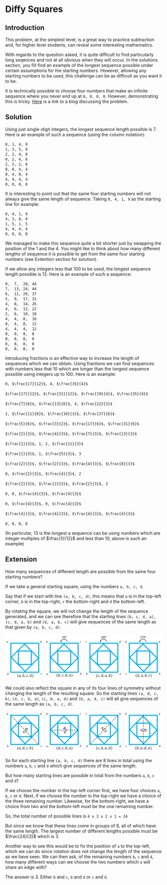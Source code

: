 # Diffy Squares

## Introduction

This problem, at the simplest level, is a great way to practice subtraction and, for higher level students, can reveal some interesting mathematics.

With regards to the question asked, it is quite difficult to find particularly long seqences and not at all obvious when they will occur. In the solutions section, you fill find an example of the longest sequence possible under certain assumptions for the starting numbers. However, allowing any starting numbers to be used, this challenge can be as difficult as you want it to be.

It is technically possible to choose four numbers that make an infinite sequence where you never end up at `0, 0, 0, 0`. However, demonstrating this is tricky. [Here](https://mathforlove.com/2011/10/squares-of-difference-iii-a-surprising-solution/) is a link to a blog discussing the problem.

## Solution

Using just single-digit integers, the longest sequence length possible is 7.
Here is an example of such a sequence (using the column notation):

```
0, 1, 4, 9
1, 3, 5, 9
2, 2, 4, 8
0, 2, 4, 6
2, 2, 2, 6
0, 0, 4, 4
0, 4, 0, 4
4, 4, 4, 4
0, 0, 0, 0
```

It is interesting to point out that the same four starting numbers will not always give the same length of sequence. Taking `0, 4, 1, 9` as the starting line for example:

```
0, 4, 1, 9
4, 3, 8, 9
1, 5, 1, 5
4, 4, 4, 4
0, 0, 0, 0
```

We managed to make this sequence quite a bit shorter just by swapping the position of the $1$ and the $4$. You might like to think about how many different lengths of sequence it is possible to get from the same four starting numbers (see Extention section for solution).

If we allow any integers less that 100 to be used, the longest sequence length possible is 12.
Here is an example of such a sequence:

```
0,  7,  20, 44
7,  13, 24, 44
6,  11, 20, 37
5,  9,  17, 31
4,  8,  14, 26
4,  6,  12, 22
2,  6,  10, 18
4,  4,  8,  16
0,  4,  8,  12
4,  4,  4,  12
0,  0,  8,  8
0,  8,  0,  0
8,  8,  8,  8
0,  0,  0,  0
```

Introducing fractions is an effective way to increase the length of sequences which we can obtain. Using fractions we can find sequences with numbers less that 10 which are longer than the longest sequence possible using integers up to 100.
Here is an example:

```
0, $\frac{17}{12}$, 4, $\frac{35}{4}$

$\frac{17}{12}$, $\frac{31}{12}$, $\frac{19}{4}$, $\frac{35}{4}$

$\frac{7}{6}$, $\frac{13}{6}$, 4, $\frac{22}{3}$

1, $\frac{11}{6}$, $\frac{10}{3}$, $\frac{37}{6}$

$\frac{5}{6}$, $\frac{3}{2}$, $\frac{17}{6}$, $\frac{31}{6}$

$\frac{2}{3}$, $\frac{4}{3}$, $\frac{7}{3}$, $\frac{13}{3}$

$\frac{1}{3}$, 1, 2, $\frac{11}{3}$

$\frac{1}{3}$, 1, $\frac{5}{3}$, 3

$\frac{2}{3}$, $\frac{2}{3}$, $\frac{4}{3}$, $\frac{8}{3}$

0, $\frac{2}{3}$, $\frac{4}{3}$, 2

$\frac{2}{3}$, $\frac{2}{3}$, $\frac{2}{3}$, 2

0, 0, $\frac{4}{3}$, $\frac{4}{3}$

0, $\frac{4}{3}$, 0, $\frac{4}{3}$

$\frac{4}{3}$, $\frac{4}{3}$, $\frac{4}{3}$, $\frac{4}{3}$

0, 0, 0, 0
```

(In particular, 13 is the longest a sequence can be using numbers which are integer multiples of $\frac{1}{12}$ and less than 10, above is such an example)

## Extension

How many sequences of different length are possible from the same four starting numbers?

If we take a general starting square, using the numbers `a, b, c, d`.

Say that if we start with line `(a, b, c, d)`, this means that `a` is in the top-left corner, `b` is in the top-right, `c` the bottom-right and `d` the bottom-left.

By rotating the square, we will not change the length of the sequence generated, and we can see therefore that the starting lines `(b, c, d, a)`, `(c, d, a, b)` and `(d, a, b, c)` will give sequences of the same length as that given by `(a, b, c, d)`.

<img src="../../images/diffy-squares-3.png" width=600>

We could also reflect the square in any of its four lines of symmetry without changing the length of the resulting square. So the starting lines `(a, d, c, b)`, `(d, c, b, a)`, `(c, b, a, d)` and `(b, a, d, c)` will all give sequences of the same length as `(a, b, c, d)`.

<img src="../../images/diffy-squares-4.png" width=600>

So for each starting line `(a, b, c, d)` there are 8 lines in total using the numbers `a`, `b`, `c` and `d` which give sequences of the same length.

But how many starting lines are possible in total from the numbers `a`, `b`, `c` and `d`?

If we choose the number in the top-left corner first, we have four choices `a`, `b`, `c` or `d`. Next, if we choose the number in the top-right we have a choice of the three remaining number. Likewise, for the bottom-right, we have a choice from two and the bottom-left must be the one remaining number.

So, the total number of possible lines is `4 x 3 x 2 x 1 = 24`

But since we know that these lines come in groups of 8, all of which have the same length. The largest number of different lengths possible must be $\frac{24}{3}$ which is 3.

Another way to see this would be to fix the position of `a` to the top-left, which we can do since rotation does not change the length of the sequence as we have seen. We can then ask, of the remaining numbers `b`, `c` and `d`, how many different ways can we choose the two numbers which `a` will share an edge with?

The answer is 3. Either `b` and `c`, `b` and `d` or `c` and `d`.
